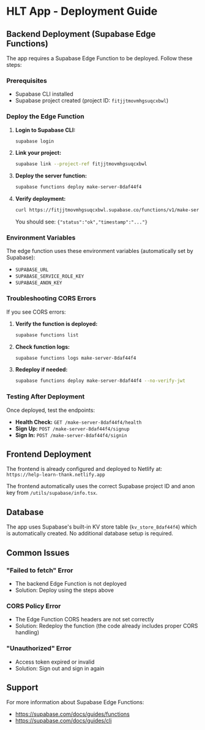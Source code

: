 # HLT App - Deployment Guide

## Backend Deployment (Supabase Edge Functions)

The app requires a Supabase Edge Function to be deployed. Follow these steps:

### Prerequisites
- Supabase CLI installed
- Supabase project created (project ID: `fitjjtmovmhgsuqcxbwl`)

### Deploy the Edge Function

1. **Login to Supabase CLI:**
   ```bash
   supabase login
   ```

2. **Link your project:**
   ```bash
   supabase link --project-ref fitjjtmovmhgsuqcxbwl
   ```

3. **Deploy the server function:**
   ```bash
   supabase functions deploy make-server-8daf44f4
   ```

4. **Verify deployment:**
   ```bash
   curl https://fitjjtmovmhgsuqcxbwl.supabase.co/functions/v1/make-server-8daf44f4/health
   ```
   
   You should see: `{"status":"ok","timestamp":"..."}`

### Environment Variables

The edge function uses these environment variables (automatically set by Supabase):
- `SUPABASE_URL`
- `SUPABASE_SERVICE_ROLE_KEY`
- `SUPABASE_ANON_KEY`

### Troubleshooting CORS Errors

If you see CORS errors:

1. **Verify the function is deployed:**
   ```bash
   supabase functions list
   ```

2. **Check function logs:**
   ```bash
   supabase functions logs make-server-8daf44f4
   ```

3. **Redeploy if needed:**
   ```bash
   supabase functions deploy make-server-8daf44f4 --no-verify-jwt
   ```

### Testing After Deployment

Once deployed, test the endpoints:

- **Health Check:** `GET /make-server-8daf44f4/health`
- **Sign Up:** `POST /make-server-8daf44f4/signup`
- **Sign In:** `POST /make-server-8daf44f4/signin`

## Frontend Deployment

The frontend is already configured and deployed to Netlify at:
`https://help-learn-thank.netlify.app`

The frontend automatically uses the correct Supabase project ID and anon key from `/utils/supabase/info.tsx`.

## Database

The app uses Supabase's built-in KV store table (`kv_store_8daf44f4`) which is automatically created. No additional database setup is required.

## Common Issues

### "Failed to fetch" Error
- The backend Edge Function is not deployed
- Solution: Deploy using the steps above

### CORS Policy Error
- The Edge Function CORS headers are not set correctly
- Solution: Redeploy the function (the code already includes proper CORS handling)

### "Unauthorized" Error
- Access token expired or invalid
- Solution: Sign out and sign in again

## Support

For more information about Supabase Edge Functions:
- https://supabase.com/docs/guides/functions
- https://supabase.com/docs/guides/cli
